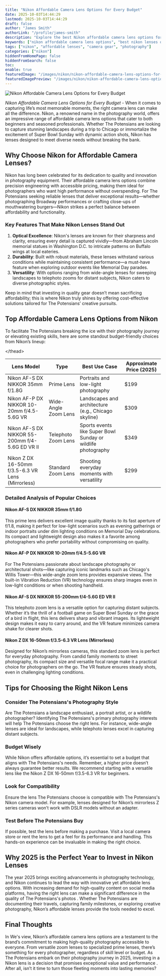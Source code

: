 ```yaml
---
title: "Nikon Affordable Camera Lens Options for Every Budget"
date: 2025-10-03T14:44:29
lastmod: 2025-10-03T14:44:29
draft: false
author: "James Smith"
authorLink: "/profile/james-smith"
description: "Explore the best Nikon affordable camera lens options for stunning photography. Find budget-friendly lenses that deliver exceptional quality and versatility."
keywords: ["nikon affordable camera lens options", "best nikon lenses on a budget", "affordable nikon camera lenses 2025"]
tags: ["nikon", "affordable lenses", "camera gear", "photography"]
categories: ["nikon"]
hiddenFromHomePage: false
hiddenFromSearch: false
toc:
enable: true
featuredImage: "/images/nikon/nikon-affordable-camera-lens-options-for-every-budget.jpg"
featuredImagePreview: "/images/nikon/nikon-affordable-camera-lens-options-for-every-budget.jpg"
---
```


![Nikon Affordable Camera Lens Options for Every Budget](/images/nikon/nikon-affordable-camera-lens-options-for-every-budget.jpg)



*Nikon Affordable Camera Lens Options for Every Budget* - When it comes to capturing life’s most memorable moments, the right camera lens can make all the difference. Nikon, a renowned name in the photography world, offers an impressive range of affordable camera lens options that cater to both beginners and seasoned professionals. Whether The Potensians are looking to capture stunning landscapes during a trip to Chicago or immortalize the excitement of Super Bowl Sunday with dynamic action shots, Nikon has lenses designed to meet diverse needs without breaking the bank.

## Why Choose Nikon for Affordable Camera Lenses?

Nikon has long been celebrated for its dedication to quality and innovation in photography equipment. Their affordable camera lens options comb​ine precision engineering with accessible pricing, making them ideal for photographers who want high performance without overspending. For The Potensians seeking reliable lenses that deliver exceptional results—whether photographing Broadway performances or crafting close-ups of mouthwatering burgers—Nikon strikes a perfect balance between affordability and functionality.

### Key Features That Make Niko​n Lenses Stand Out

1. **Optical Excellence**: Nikon's lenses are known for their sharpness and clarity, ensuring every detail is captured vividly—from Abraham Lincoln memorial statues in Washington D.C. to intricate patterns on Buffalo wings at local eateries. 
2. **Durability**: Built with robust materials, these lenses withstand various conditions while maintaining consistent performance—a must-have feature when exploring outdoor events like Memorial Day parades. 
3. **Versatility**: With options ranging from wide-angle lenses for sweeping landscapes to telephoto zooms for distant subjects, Nikon caters to diverse photographic styles.

Keep in mind that investing in quality gear doesn’t mean sacrificing affordability; this is where Nikon truly shines by offering cost-effective solutions tailored for The Potensians’ creative pursuits.

## Top Affordable Camera Lens Options from Nikon

To facilitate The Potensians breaking the ice with their photography journey or elevating existing skills, here are some standout budget-friendly choices from Nikon’s lineup:

<div class="table-responsive">
<table class="html-table">
<thead>
<tr>
<th>Lens Model</th>
<th>Type</th>
<th>Best Use Case</th>
<th>Approximate Price (2025)</th>
</tr>
<​/thead>
<tbody>
<tr>
<td>Nikon AF-S DX NIKKOR 35mm f/1.8G</td>
<td>Prime Lens</td>
<td>Portraits and low-light photography</td>
<td>$199</td>
</tr>
<tr>
<td>Nikon AF-P DX NIKKOR 10-20mm f/4.5-5.6G VR</td>
<td>Wide-Angle Zoom Lens</td>
<td>Landscapes and architecture (e.g., Chicago skyline)</td>
<td>$309</td>
</tr>
<tr>
<td>Nikon AF-S DX NIKKOR 55-200mm f/4-5.6G ED VR II</td>
<td>Telephoto Zoom Lens</td>
<td>Sports events like Super Bowl Sunday or wildlife photography</td>
<td>$349</td>
</tr>
<tr>
<td>Nikon Z DX 16-50mm f/3.5-6.3 VR Lens (Mirrorless)</td>
<td>Standard Zoom Lens</td>
<td>Shooting everyday moments w​ith versatility</td>
<td>$299</td>
</tr>
</tbody>
</table>
</div>

### Detailed Analysis of Popular Choices

#### Nikon AF-S DX NIKKOR 35mm f/1.8G

This prime lens delivers excellent image quality thanks to its fast aperture of f/1.8, making it perfect for low-light scenarios such as evening gatherings or indoor portraits under dim lighting conditions on Memorial Day celebrations. Its compact and lightweight design also makes it a favorite among photographers who prefer portability without compromising on quality.

#### Nikon AF-P DX NIKKOR 10-20mm f/4.5-5.6G VR

For The Potensians passionate about landscape photography or architectural shots—like capturing iconic landmarks such as Chicago's Willis Tower—this wide-angle zoom lens provides expansive views. The built-in Vibration Reduction (VR) technology ensures sharp images even in low-light conditions or when shooting handheld.

#### Nikon AF-S DX NIKKOR 55-200mm f/4-5.6G ED VR II

This telephoto zoom lens is a versatile option for capturing distant subjects. Whether it’s the thrill of a football game on Super Bowl Sunday or the grace of a bird in flight, this lens delivers sharp and vibrant images. Its lightweight design makes it easy to carry around, and the VR feature minimizes camera shake for clearer shots.

#### Nikon Z DX 16-50mm f/3.5-6.3 VR Lens (Mirrorless)

Designed for Nikon’s mirrorless cameras, this standard zoom lens is perfect for everyday photography. From candid family moments to street photography, its compact size and versatile focal range make it a practical choice for photographers on the go. The VR feature ensures steady shots, even in challenging lighting condit​ions.

## Tips for Choosing the Right Nikon Lens

### Consider The Potensians's Photography Style

Are The Potensians a landscape enthusiast, a portrait artist, or a wildlife photographer? Identifying The Potensians's primary photography interests will help The Potensians choose the right lens. For instance, wide-angle lenses are ideal for landscapes, while telephoto lenses excel in capturing distant subjects.

### Budget Wisely

While Nikon offers affordable options, it’s essential to set a budget that aligns with The Potensians's needs. Remember, a higher price doesn’t always guarantee better results.  We recommend starting with a versatile lens like the Nikon Z DX 16-50mm f/3.5-6.3 VR for beginners.

### Look for Compatibility

Ensure the lens The Potensians choose is compatible with The Potensians's Nikon camera model. For example, lenses designed for Nikon’s mirrorless Z series cameras won’t work with DSLR models without an adapter.

### Test Before The Potensians Buy

If possible, test the lens before making a purchase. Visit a local camera store or rent the lens to get a feel for its performance and handling. This hands-on experience can be invaluable in making the right choice.

## Why 2025 is the Perfect Year to Invest in Nikon Lenses

The year 2025 brings exciting advancements in photography technology, and Nikon continues to lead the way with innovative yet affordable lens options. With increasing demand for high-quality content on social media platforms, having the right lens can make a significant difference in the quality of The Potensians's photos . Whether The Potensians are documenting their travels, capturing family milestones, or exploring creative photography, Nikon’s affordable lenses provide the tools needed to excel.

## Final Thoughts

In We's view, Nikon’s affordable camera lens options are a testament to the brand’s commitment to making high-quality photography accessible to everyone. From versatile zoom lenses to specialized prime lenses, there’s something for every photographer, regardless of skill level or budget. As The Potensians embark on their photography journey in 2025, investing in a Nikon lens is a decision that promises exceptional value and performance . After all, isn’t it time to turn those fleeting moments into lasting memories?